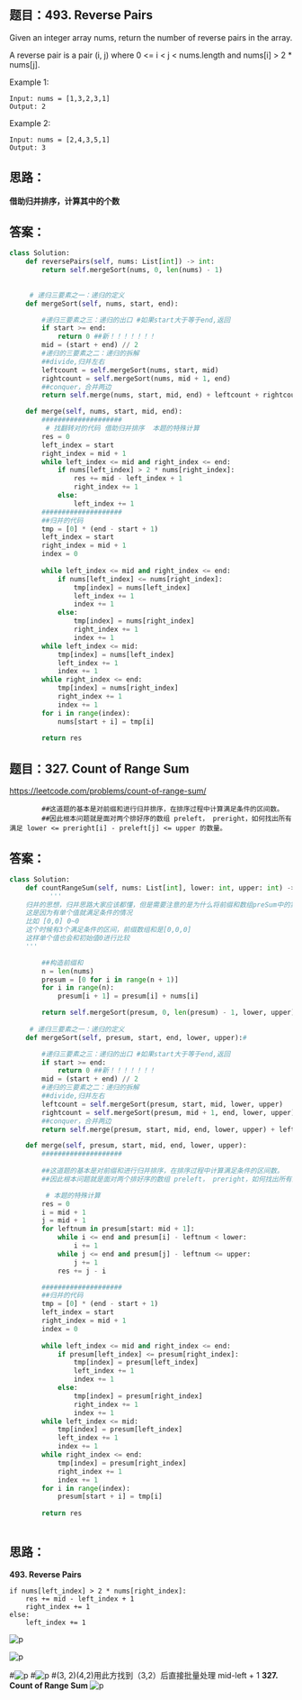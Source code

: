 ## 题目：493. Reverse Pairs
Given an integer array nums, return the number of reverse pairs in the array.

A reverse pair is a pair (i, j) where 0 <= i < j < nums.length and nums[i] > 2 * nums[j].

Example 1:
```
Input: nums = [1,3,2,3,1]
Output: 2
```
Example 2:
```
Input: nums = [2,4,3,5,1]
Output: 3
```
## 思路：
**借助归并排序，计算其中的个数**

## 答案：

```python
class Solution:
    def reversePairs(self, nums: List[int]) -> int:
        return self.mergeSort(nums, 0, len(nums) - 1)
    
        
     # 递归三要素之一：递归的定义
    def mergeSort(self, nums, start, end):

        #递归三要素之三：递归的出口 #如果start大于等于end,返回
        if start >= end:
            return 0 ##新！！！！！！！
        mid = (start + end) // 2
        #递归的三要素之二：递归的拆解
        ##divide,归并左右
        leftcount = self.mergeSort(nums, start, mid)
        rightcount = self.mergeSort(nums, mid + 1, end)
        ##conquer，合并两边
        return self.merge(nums, start, mid, end) + leftcount + rightcount #新！！！！！！！！！

    def merge(self, nums, start, mid, end):
        ####################
         # 找翻转对的代码 借助归并排序  本题的特殊计算
        res = 0
        left_index = start
        right_index = mid + 1
        while left_index <= mid and right_index <= end:
            if nums[left_index] > 2 * nums[right_index]:
                res += mid - left_index + 1
                right_index += 1
            else:
                left_index += 1
        ####################        
        ##归并的代码
        tmp = [0] * (end - start + 1)
        left_index = start
        right_index = mid + 1
        index = 0
        
        while left_index <= mid and right_index <= end:
            if nums[left_index] <= nums[right_index]:
                tmp[index] = nums[left_index]
                left_index += 1
                index += 1
            else:
                tmp[index] = nums[right_index]
                right_index += 1
                index += 1
        while left_index <= mid:
            tmp[index] = nums[left_index]
            left_index += 1
            index += 1
        while right_index <= end:
            tmp[index] = nums[right_index]
            right_index += 1
            index += 1
        for i in range(index):
            nums[start + i] = tmp[i]
            
        return res

```
## 题目：327. Count of Range Sum
https://leetcode.com/problems/count-of-range-sum/
```
        ##这道题的基本是对前缀和进行归并排序，在排序过程中计算满足条件的区间数。
        ##因此根本问题就是面对两个排好序的数组 preleft， preright，如何找出所有满足 lower <= preright[i] - preleft[j] <= upper 的数量。
````
## 答案：
```python
class Solution:
    def countRangeSum(self, nums: List[int], lower: int, upper: int) -> int:
          '''
    归并的思想，归并思路大家应该都懂，但是需要注意的是为什么将前缀和数组preSum中的第一个辅助位置初始值0的数不去掉？
    这是因为有单个值就满足条件的情况
    比如 [0,0] 0~0
    这个时候有3个满足条件的区间，前缀数组和是[0,0,0]
    这样单个值也会和初始值0进行比较
    '''

        ##构造前缀和
        n = len(nums)
        presum = [0 for i in range(n + 1)]
        for i in range(n):
            presum[i + 1] = presum[i] + nums[i]

        return self.mergeSort(presum, 0, len(presum) - 1, lower, upper)
        
     # 递归三要素之一：递归的定义
    def mergeSort(self, presum, start, end, lower, upper):#

        #递归三要素之三：递归的出口 #如果start大于等于end,返回
        if start >= end:
            return 0 ##新！！！！！！！
        mid = (start + end) // 2
        #递归的三要素之二：递归的拆解
        ##divide,归并左右
        leftcount = self.mergeSort(presum, start, mid, lower, upper)
        rightcount = self.mergeSort(presum, mid + 1, end, lower, upper)
        ##conquer，合并两边
        return self.merge(presum, start, mid, end, lower, upper) + leftcount + rightcount #新！！！！！！！！！

    def merge(self, presum, start, mid, end, lower, upper):
        ####################
    
        ##这道题的基本是对前缀和进行归并排序，在排序过程中计算满足条件的区间数。
        ##因此根本问题就是面对两个排好序的数组 preleft， preright，如何找出所有满足 lower <= preright[i] - preleft[j] <= upper 的数量。

         # 本题的特殊计算
        res = 0
        i = mid + 1
        j = mid + 1
        for leftnum in presum[start: mid + 1]:
            while i <= end and presum[i] - leftnum < lower:
                i += 1
            while j <= end and presum[j] - leftnum <= upper:
                j += 1
            res += j - i

        ####################        
        ##归并的代码
        tmp = [0] * (end - start + 1)
        left_index = start
        right_index = mid + 1
        index = 0
        
        while left_index <= mid and right_index <= end:
            if presum[left_index] <= presum[right_index]:
                tmp[index] = presum[left_index]
                left_index += 1
                index += 1
            else:
                tmp[index] = presum[right_index]
                right_index += 1
                index += 1
        while left_index <= mid:
            tmp[index] = presum[left_index]
            left_index += 1
            index += 1
        while right_index <= end:
            tmp[index] = presum[right_index]
            right_index += 1
            index += 1
        for i in range(index):
            presum[start + i] = tmp[i]
            
        return res
 

```

## 思路：
**493. Reverse Pairs**
```
if nums[left_index] > 2 * nums[right_index]:
    res += mid - left_index + 1
    right_index += 1
else:
    left_index += 1
```                
![p](https://github.com/SSRRBB/Leetcode/blob/main/Images/417.png)

![p](https://github.com/SSRRBB/Leetcode/blob/main/Images/416.png)

#![p](https://github.com/SSRRBB/Leetcode/blob/main/Images/36.png)
#![p](https://github.com/SSRRBB/Leetcode/blob/main/Images/37.png)
#(3, 2)(4,2)用此方找到（3,2）后直接批量处理 mid-left + 1
**327. Count of Range Sum**
![p](https://github.com/SSRRBB/Leetcode/blob/main/Images/418.png)


